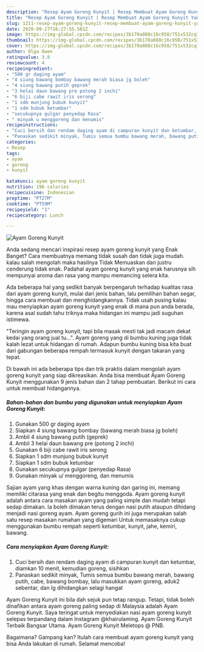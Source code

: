 ```yaml
---
description: "Resep Ayam Goreng Kunyit | Resep Membuat Ayam Goreng Kunyit Yang Enak Dan Mudah"
title: "Resep Ayam Goreng Kunyit | Resep Membuat Ayam Goreng Kunyit Yang Enak Dan Mudah"
slug: 1211-resep-ayam-goreng-kunyit-resep-membuat-ayam-goreng-kunyit-yang-enak-dan-mudah
date: 2020-09-27T16:27:55.501Z
image: https://img-global.cpcdn.com/recipes/3b170a088c16c958/751x532cq70/ayam-goreng-kunyit-foto-resep-utama.jpg
thumbnail: https://img-global.cpcdn.com/recipes/3b170a088c16c958/751x532cq70/ayam-goreng-kunyit-foto-resep-utama.jpg
cover: https://img-global.cpcdn.com/recipes/3b170a088c16c958/751x532cq70/ayam-goreng-kunyit-foto-resep-utama.jpg
author: Olga Owen
ratingvalue: 3.8
reviewcount: 4
recipeingredient:
- "500 gr daging ayam"
- "4 siung bawang bombay bawang merah biasa jg boleh"
- "4 siung bawang putih geprek"
- "3 helai daun bawang pre potong 2 inchi"
- "6 biji cabe rawit iris serong"
- "1 sdm munjung bubuk kunyit"
- "1 sdm bubuk ketumbar"
- "secukupnya gulgar penyedap Rasa"
- " minyak u menggoreng dan menumis"
recipeinstructions:
- "Cuci bersih dan rendam daging ayam di campuran kunyit dan ketumbar, diamkan 10 menit, kemudian goreng, sisihkan"
- "Panaskan sedikit minyak, Tumis semua bumbu bawang merah, bawang putih, cabe, bawang bombay, lalu masukkan ayam goreng, aduk2 sebentar, dan lg dihidangkan selagi hangat"
categories:
- Resep
tags:
- ayam
- goreng
- kunyit

katakunci: ayam goreng kunyit 
nutrition: 196 calories
recipecuisine: Indonesian
preptime: "PT27M"
cooktime: "PT59M"
recipeyield: "1"
recipecategory: Lunch

---
```



![Ayam Goreng Kunyit](https://img-global.cpcdn.com/recipes/3b170a088c16c958/751x532cq70/ayam-goreng-kunyit-foto-resep-utama.jpg)

Anda sedang mencari inspirasi resep ayam goreng kunyit yang Enak Banget? Cara membuatnya memang tidak susah dan tidak juga mudah. kalau salah mengolah maka hasilnya Tidak Memuaskan dan justru cenderung tidak enak. Padahal ayam goreng kunyit yang enak harusnya sih mempunyai aroma dan rasa yang mampu memancing selera kita.

Ada beberapa hal yang sedikit banyak berpengaruh terhadap kualitas rasa dari ayam goreng kunyit, mulai dari jenis bahan, lalu pemilihan bahan segar, hingga cara membuat dan menghidangkannya. Tidak usah pusing kalau mau menyiapkan ayam goreng kunyit yang enak di mana pun anda berada, karena asal sudah tahu triknya maka hidangan ini mampu jadi suguhan istimewa.

&#34;Teringin ayam goreng kunyit, tapi bila masak mesti tak jadi macam dekat kedai yang orang jual tu…&#34;. Ayam goreng yang di bumbu kuning juga tidak kalah lezat untuk hidangan di rumah. Adapun bumbu kuning bisa kita buat dari gabungan beberapa rempah termasuk kunyit dengan takaran yang tepat.


Di bawah ini ada beberapa tips dan trik praktis dalam mengolah ayam goreng kunyit yang siap dikreasikan. Anda bisa membuat Ayam Goreng Kunyit menggunakan 9 jenis bahan dan 2 tahap pembuatan. Berikut ini cara untuk membuat hidangannya.

<!--inarticleads1-->

##### Bahan-bahan dan bumbu yang digunakan untuk menyiapkan Ayam Goreng Kunyit:

1. Gunakan 500 gr daging ayam
1. Siapkan 4 siung bawang bombay (bawang merah biasa jg boleh)
1. Ambil 4 siung bawang putih (geprek)
1. Ambil 3 helai daun bawang pre (potong 2 inchi)
1. Gunakan 6 biji cabe rawit iris serong
1. Siapkan 1 sdm munjung bubuk kunyit
1. Siapkan 1 sdm bubuk ketumbar
1. Gunakan secukupnya gulgar (penyedap Rasa)
1. Gunakan  minyak u/ menggoreng, dan menumis


Sajian ayam yang khas dengan warna kuning dan garing ini, memang memiliki citarasa yang enak dan begitu menggoda. Ayam goreng kunyit adalah antara cara masakan ayam yang paling simple dan mudah tetapi sedap dimakan. Ia boleh dimakan terus dengan nasi putih ataupun dihidang menjadi nasi goreng ayam. Ayam goreng gurih ini juga merupakan salah satu resep masakan rumahan yang digemari Untuk memasaknya cukup menggunakan bumbu rempah seperti ketumbar, kunyit, jahe, kemiri, bawang. 

<!--inarticleads2-->

##### Cara menyiapkan Ayam Goreng Kunyit:

1. Cuci bersih dan rendam daging ayam di campuran kunyit dan ketumbar, diamkan 10 menit, kemudian goreng, sisihkan
1. Panaskan sedikit minyak, Tumis semua bumbu bawang merah, bawang putih, cabe, bawang bombay, lalu masukkan ayam goreng, aduk2 sebentar, dan lg dihidangkan selagi hangat


Ayam Goreng Kunyit ini bila dah sejuk pun tetap rangup. Tetapi, tidak boleh dinafikan antara ayam goreng paling sedap di Malaysia adalah Ayam Goreng Kunyit. Saya teringat untuk menyediakan nasi ayam goreng kunyit selepas terpandang dalam Instagram @khairulaming. Ayam Goreng Kunyit Terbaik Bangsar Utama. Ayam Goreng Kunyit Meletops @ PNB. 

Bagaimana? Gampang kan? Itulah cara membuat ayam goreng kunyit yang bisa Anda lakukan di rumah. Selamat mencoba!
